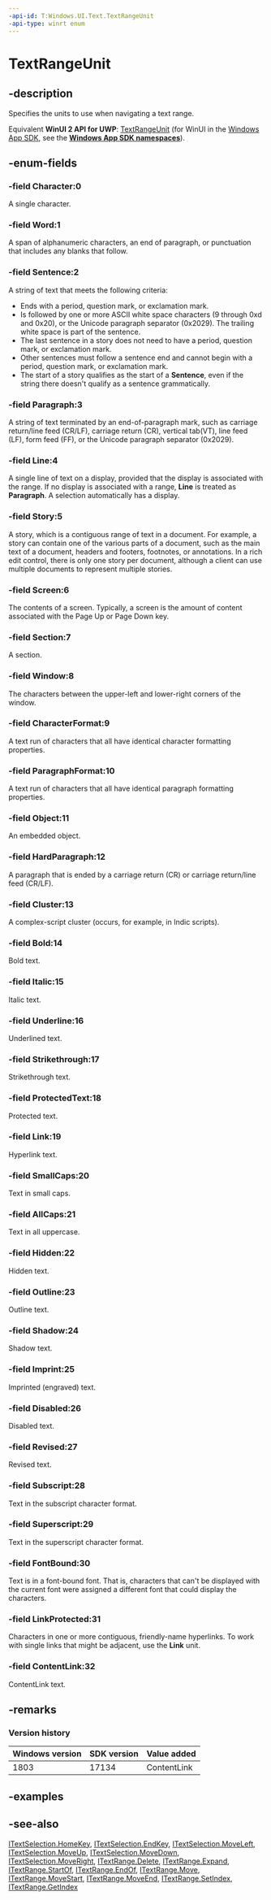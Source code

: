 ```yaml
---
-api-id: T:Windows.UI.Text.TextRangeUnit
-api-type: winrt enum
---
```


<!-- Enumeration syntax
public enum Windows.UI.Text.TextRangeUnit : int
-->

# TextRangeUnit

## -description
Specifies the units to use when navigating a text range.

Equivalent **WinUI 2 API for UWP**: [TextRangeUnit](/windows/winui/api/microsoft.ui.text.textrangeunit) (for WinUI in the [Windows App SDK](/windows/apps/windows-app-sdk/), see the **[Windows App SDK namespaces](/windows/windows-app-sdk/api/winrt/)**).

## -enum-fields
### -field Character:0
A single character.

### -field Word:1
A span of alphanumeric characters, an end of paragraph, or punctuation that includes any blanks that follow.

### -field Sentence:2
A string of text that meets the following criteria:
+ Ends with a period, question mark, or exclamation mark.
+ Is followed by one or more ASCII white space characters (9 through 0xd and 0x20), or the Unicode paragraph separator (0x2029). The trailing white space is part of the sentence.
+ The last sentence in a story does not need to have a period, question mark, or exclamation mark.
+ Other sentences must follow a sentence end and cannot begin with a period, question mark, or exclamation mark.
+ The start of a story qualifies as the start of a **Sentence**, even if the string there doesn't qualify as a sentence grammatically.


### -field Paragraph:3
A string of text terminated by an end-of-paragraph mark, such as carriage return/line feed (CR/LF), carriage return (CR), vertical tab(VT), line feed (LF), form feed (FF), or the Unicode paragraph separator (0x2029).

### -field Line:4
A single line of text on a display, provided that the display is associated with the range. If no display is associated with a range, **Line** is treated as **Paragraph**. A selection automatically has a display.

### -field Story:5
A story, which is a contiguous range of text in a document. For example, a story can contain one of the various parts of a document, such as the main text of a document, headers and footers, footnotes, or annotations. In a rich edit control, there is only one story per document, although a client can use multiple documents to represent multiple stories.

### -field Screen:6
The contents of a screen. Typically, a screen is the amount of content associated with the Page Up or Page Down key.

### -field Section:7
A section.

### -field Window:8
The characters between the upper-left and lower-right corners of the window.

### -field CharacterFormat:9
A text run of characters that all have identical character formatting properties.

### -field ParagraphFormat:10
A text run of characters that all have identical paragraph formatting properties.

### -field Object:11
An embedded object.

### -field HardParagraph:12
A paragraph that is ended by a carriage return (CR) or carriage return/line feed (CR/LF).

### -field Cluster:13
A complex-script cluster (occurs, for example, in Indic scripts).

### -field Bold:14
Bold text.

### -field Italic:15
Italic text.

### -field Underline:16
Underlined text.

### -field Strikethrough:17
Strikethrough text.

### -field ProtectedText:18
Protected text.

### -field Link:19
Hyperlink text.

### -field SmallCaps:20
Text in small caps.

### -field AllCaps:21
Text in all uppercase.

### -field Hidden:22
Hidden text.

### -field Outline:23
Outline text.

### -field Shadow:24
Shadow text.

### -field Imprint:25
Imprinted (engraved) text.

### -field Disabled:26
Disabled text.

### -field Revised:27
Revised text.

### -field Subscript:28
Text in the subscript character format.

### -field Superscript:29
Text in the superscript character format.

### -field FontBound:30
Text is in a font-bound font. That is, characters that can't be displayed with the current font were assigned a different font that could display the characters.

### -field LinkProtected:31
Characters in one or more contiguous, friendly-name hyperlinks. To work with single links that might be adjacent, use the **Link** unit.

### -field ContentLink:32
ContentLink text.

## -remarks

### Version history

| Windows version | SDK version | Value added |
| -- | -- | -- |
| 1803 | 17134 | ContentLink |

## -examples

## -see-also
[ITextSelection.HomeKey](itextselection_homekey_234543261.md), [ITextSelection.EndKey](itextselection_endkey_141627204.md), [ITextSelection.MoveLeft](itextselection_moveleft_1979591935.md), [ITextSelection.MoveUp](itextselection_moveup_1557792442.md), [ITextSelection.MoveDown](itextselection_movedown_1876359068.md), [ITextSelection.MoveRight](itextselection_moveright_1427894299.md), [ITextRange.Delete](itextrange_delete_876436284.md), [ITextRange.Expand](itextrange_expand_1312677017.md), [ITextRange.StartOf](itextrange_startof_1690436680.md), [ITextRange.EndOf](itextrange_endof_428994747.md), [ITextRange.Move](itextrange_move_1126378751.md), [ITextRange.MoveStart](itextrange_movestart_65838126.md), [ITextRange.MoveEnd](itextrange_moveend_1212634036.md), [ITextRange.SetIndex](itextrange_setindex_1017096528.md), [ITextRange.GetIndex](itextrange_getindex_825085340.md)
